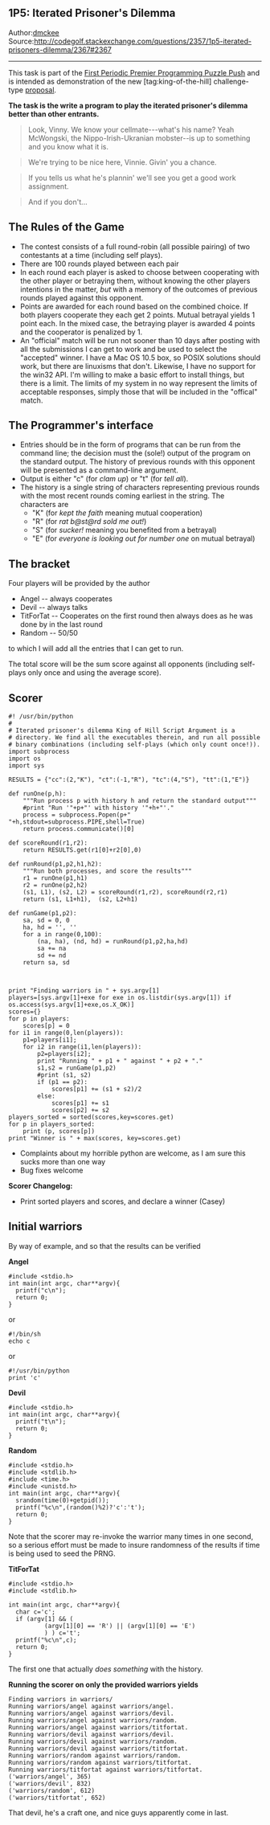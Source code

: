 1P5: Iterated Prisoner's Dilemma
----
Author:[dmckee](http://codegolf.stackexchange.com/users/78/dmckee)
Source:http://codegolf.stackexchange.com/questions/2357/1p5-iterated-prisoners-dilemma/2367#2367

***

This task is part of the [First Periodic Premier Programming Puzzle Push][1] and is
intended as demonstration of the new [tag:king-of-the-hill] challenge-type [proposal][2].

**The task is the write a program to play the iterated prisoner's dilemma better than other entrants.**

> Look, Vinny. We know your cellmate---what's his name? Yeah McWongski, the Nippo-Irish-Ukranian mobster--is up to something and you know what it is. 

>We're trying to be nice here, Vinnie. Givin' you a chance. 

>If you tells us what he's plannin' we'll see you get a good work assignment. 

> And if you don't...

The Rules of the Game
---
* The contest consists of a full round-robin (all possible pairing) of two contestants at a time (including self plays).
* There are 100 rounds played between each pair
* In each round each player is asked to choose between cooperating with the other player or betraying them, without knowing the other players intentions in the matter, *but* with a memory of the outcomes of previous rounds played against this opponent.
* Points are awarded for each round based on the combined choice. If both players cooperate they each get 2 points. Mutual betrayal yields 1 point each. In the mixed case, the betraying player is awarded 4 points and the cooperator is penalized by 1.
* An "official" match will be run not sooner than 10 days after posting with all the submissions I can get to work and be used to select the "accepted" winner. I have a Mac OS 10.5 box, so POSIX solutions should work, but there are linuxisms that don't. Likewise, I have no support for the win32 API. I'm willing to make a basic effort to install things, but there is a limit. The limits of my system in no way represent the limits of acceptable responses, simply those that will be included in the "offical" match.

The Programmer's interface
---
* Entries should be in the form of programs that can be run from the command line; the decision must the (sole!) output of the program on the standard output. The history of previous rounds with this opponent will be presented as a command-line argument.
* Output is either "c" (for *clam up*) or "t" (for *tell all*).
* The history is a single string of characters representing previous rounds with the most recent rounds coming earliest in the string. The characters are 
  + "K" (for *kept the faith* meaning mutual cooperation)
  + "R" (for *rat b@st@rd sold me out!*)
  + "S" (for *sucker!* meaning you benefited from a betrayal)
  + "E" (for *everyone is looking out for number one* on mutual betrayal)

The bracket
---
Four players will be provided by the author

* Angel -- always cooperates
* Devil -- always talks
* TitForTat -- Cooperates on the first round then always does as he was done by in the last round 
* Random -- 50/50

to which I will add all the entries that I can get to run.

The total score will be the sum score against all opponents (including self-plays only once and using the average score).

Scorer
---

    #! /usr/bin/python
    #
    # Iterated prisoner's dilemma King of Hill Script Argument is a
    # directory. We find all the executables therein, and run all possible
    # binary combinations (including self-plays (which only count once!)).
    import subprocess 
    import os
    import sys
    
    RESULTS = {"cc":(2,"K"), "ct":(-1,"R"), "tc":(4,"S"), "tt":(1,"E")}
    
    def runOne(p,h):
        """Run process p with history h and return the standard output"""
        #print "Run '"+p+"' with history '"+h+"'."
        process = subprocess.Popen(p+" "+h,stdout=subprocess.PIPE,shell=True)
        return process.communicate()[0]
    
    def scoreRound(r1,r2):
        return RESULTS.get(r1[0]+r2[0],0)
    
    def runRound(p1,p2,h1,h2):
        """Run both processes, and score the results"""
        r1 = runOne(p1,h1)
        r2 = runOne(p2,h2)
        (s1, L1), (s2, L2) = scoreRound(r1,r2), scoreRound(r2,r1) 
        return (s1, L1+h1),  (s2, L2+h1)
    
    def runGame(p1,p2):
        sa, sd = 0, 0
        ha, hd = '', ''
        for a in range(0,100):
            (na, ha), (nd, hd) = runRound(p1,p2,ha,hd)
            sa += na
            sd += nd
        return sa, sd
    
    
    
    print "Finding warriors in " + sys.argv[1]
    players=[sys.argv[1]+exe for exe in os.listdir(sys.argv[1]) if os.access(sys.argv[1]+exe,os.X_OK)]
    scores={}
    for p in players:
        scores[p] = 0
    for i1 in range(0,len(players)):
        p1=players[i1];
        for i2 in range(i1,len(players)):
            p2=players[i2];
            print "Running " + p1 + " against " + p2 + "."
            s1,s2 = runGame(p1,p2)
            #print (s1, s2)
            if (p1 == p2):
                scores[p1] += (s1 + s2)/2
            else:
                scores[p1] += s1
                scores[p2] += s2
    players_sorted = sorted(scores,key=scores.get)
    for p in players_sorted:
        print (p, scores[p])
    print "Winner is " + max(scores, key=scores.get)

 * Complaints about my horrible python are welcome, as I am sure this sucks more than one way
 * Bug fixes welcome

**Scorer Changelog:** 

 * Print sorted players and scores, and declare a winner (Casey)

Initial warriors
---
By way of example, and so that the results can be verified

**Angel**

    #include <stdio.h>
    int main(int argc, char**argv){
      printf("c\n");
      return 0;
    }

or 

    #!/bin/sh
    echo c

or

    #!/usr/bin/python
    print 'c'

**Devil**

    #include <stdio.h>
    int main(int argc, char**argv){
      printf("t\n");
      return 0;
    }

**Random**

    #include <stdio.h>
    #include <stdlib.h>
    #include <time.h>
    #include <unistd.h>
    int main(int argc, char**argv){
      srandom(time(0)+getpid());
      printf("%c\n",(random()%2)?'c':'t');
      return 0;
    }

Note that the scorer may re-invoke the warrior many times in one second, so a serious effort must be made to insure randomness of the results if time is being used to seed the PRNG.

**TitForTat**

    #include <stdio.h>
    #include <stdlib.h>
    
    int main(int argc, char**argv){
      char c='c';
      if (argv[1] && (
    		  (argv[1][0] == 'R') || (argv[1][0] == 'E')
    		  ) ) c='t';
      printf("%c\n",c);
      return 0;
    }

The first one that actually *does something* with the history.


**Running the scorer on only the provided warriors yields**

    Finding warriors in warriors/
    Running warriors/angel against warriors/angel.
    Running warriors/angel against warriors/devil.
    Running warriors/angel against warriors/random.
    Running warriors/angel against warriors/titfortat.
    Running warriors/devil against warriors/devil.
    Running warriors/devil against warriors/random.
    Running warriors/devil against warriors/titfortat.
    Running warriors/random against warriors/random.
    Running warriors/random against warriors/titfortat.
    Running warriors/titfortat against warriors/titfortat.
    ('warriors/angel', 365)
    ('warriors/devil', 832)
    ('warriors/random', 612)
    ('warriors/titfortat', 652)


That devil, he's a craft one, and nice guys apparently come in last.

  [1]: http://meta.codegolf.stackexchange.com/q/298/78
  [2]: http://meta.codegolf.stackexchange.com/q/302/78

